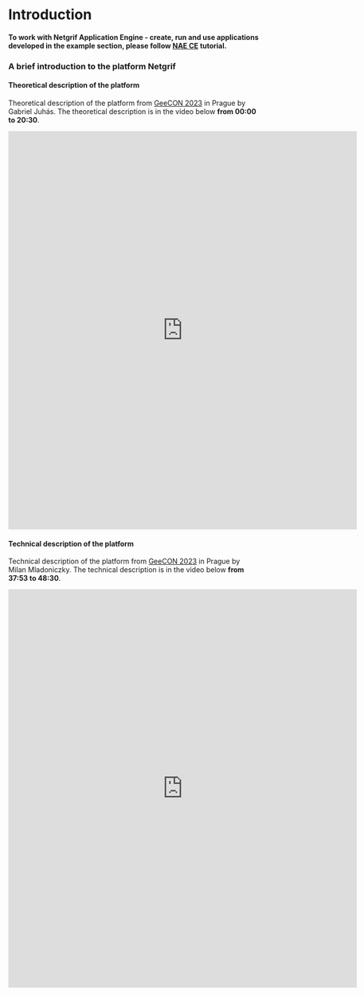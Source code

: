 # Introduction

#### To work with Netgrif Application Engine - create, run and use applications developed in the example section, please follow [NAE CE](tutorials/nae-ce-starter/nae-ce-starter.md) tutorial.

### A brief introduction to the platform Netgrif

#### Theoretical description of the platform

Theoretical description of the platform from [GeeCON 2023](https://2023.geecon.cz/) in Prague by Gabriel Juhás. The theoretical description is in the video below **from 00:00 to 20:30**.

<iframe width="700" height="800" src="https://www.youtube.com/embed/RMgLDDZAfrQ" title="YouTube video player"
frameborder="0" allow="accelerometer; autoplay; clipboard-write; encrypted-media; gyroscope; picture-in-picture"
allowfullscreen></iframe>

#### Technical description of the platform

Technical description of the platform from [GeeCON 2023](https://2023.geecon.cz/) in Prague by Milan Mladoniczky. The technical description is in the video below **from 37:53 to 48:30**.

<iframe width="700" height="800" src="https://www.youtube.com/embed/RMgLDDZAfrQ?start=2276" title="YouTube video player"
frameborder="0" allow="accelerometer; autoplay; clipboard-write; encrypted-media; gyroscope; picture-in-picture"
allowfullscreen></iframe>